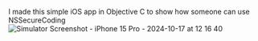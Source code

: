 I made this simple iOS app in Objective C to show how someone can use NSSecureCoding
![Simulator Screenshot - iPhone 15 Pro - 2024-10-17 at 12 16 40](https://github.com/user-attachments/assets/21479d99-dad8-46f7-9593-620170b2c99a)
